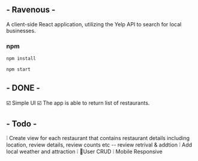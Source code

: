 ## - Ravenous -

A client-side React application, utilizing the Yelp API to search for local businesses.

### npm

```sh
npm install
```

```sh
npm start
```

## - DONE -

☑️ Simple UI
☑️ The app is able to return list of restaurants.

## - Todo -
❕ Create view for each restaurant that contains restaurant details including location, review details, review counts etc -- review retrival & addtion
❕ Add local weather and attraction
❕ User CRUD
❕ Mobile Responsive

